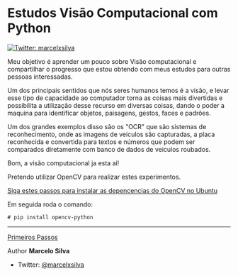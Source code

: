 # Estudos Visão Computacional com Python
[![Twitter: marcelxsilva](https://img.shields.io/twitter/follow/marcelxsilva.svg?style=social)](https://twitter.com/marcelxsilva)

Meu objetivo é aprender um pouco sobre Visão computacional e compartilhar o progresso que estou obtendo com meus estudos para outras pessoas interessadas.

Um dos principais sentidos que nós seres humanos temos é a visão, e levar esse tipo de capacidade ao computador torna as coisas mais divertidas e possibilita a utilização desse recurso em diversas coisas, dando o poder a maquina para identificar objetos, paisagens, gestos, faces e padrões.

Um dos grandes exemplos disso são os "OCR" que são sistemas de reconhecimento, onde as imagens de veiculos são capturadas, a placa reconhecida e convertida para textos e números que podem ser comparados diretamente com banco de dados de veiculos roubados.

Bom, a visão computacional ja esta ai!

Pretendo utilizar OpenCV para realizar estes experimentos.

[Siga estes passos para instalar as depencencias do OpenCV no Ubuntu](https://www.pyimagesearch.com/2018/05/28/ubuntu-18-04-how-to-install-opencv/)

Em seguida roda o comando:

    # pip install opencv-python
***
[Primeiros Passos](PRIMEIROS_PASSOS/PRIMEIROS_PASSOS.md)





 Author **Marcelo Silva**

* Twitter: [@marcelxsilva](https://twitter.com/marcelxsilva)
